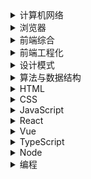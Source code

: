 <details>
  <summary>计算机网络</summary>

  * [x] 计算机网络基础
  * [x] 网络安全
  * [x] DNS
  * [x] HTTP
  * [x] TCP
  * [x] WebSocket
</details>
<details>
  <summary>浏览器</summary>

  * [x] 本地存储
  * [x] 从输入URL到页面呈现
  * [x] 跨域
  * [x] 垃圾回收
  * [x] 浏览器缓存
  * [x] 性能优化
  * [x] 重排和重绘
  * [x] LRU 缓存淘汰策略
</details>
<details>
  <summary>前端综合</summary>

  * [x] 虚拟列表 
  * [x] 微前端
  * [x] 骨架屏
  * [x] 前端监控和埋点
  * [x] 前端安全
  * [x] 性能优化
  * [x] 项目亮点和难点
</details>
<details>
  <summary>前端工程化</summary>

  * [x] webpack
  * [x] webpack性能优化
  * [x] babel
  * [x] eslint
  * [x] prettier
  * [x] vscode
  * [x] git
</details>
<details>
  <summary>设计模式</summary>

  * [x] 单例
</details>
<details>
  <summary>算法与数据结构</summary>

  * [x] 数组
</details>
<details>
  <summary>HTML</summary>

  * [x] 数组
</details>
<details>
  <summary>CSS</summary>

  * [x] 数组
</details>

<details>
  <summary>JavaScript</summary>

  * [x] 继承
</details>
<details>
  <summary>React</summary>

  * [x] 数组
</details>
<details>
  <summary>Vue</summary>

  * [x] 数组
</details>

<details>
  <summary>TypeScript</summary>

  * [x] 数组
</details>
<details>
  <summary>Node</summary>

  * [x] 数组
</details>
<details>
  <summary>编程</summary>

  * [x] 函数式编程
</details>



